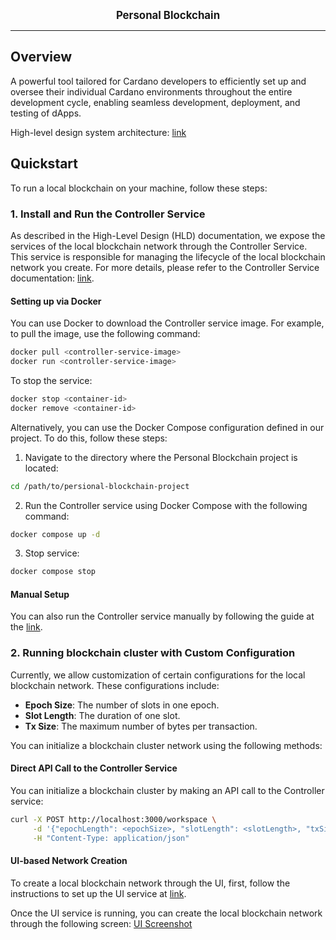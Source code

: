 <p align="center">
  <big><strong>Personal Blockchain</strong></big>
</p>

<hr/>

## Overview
A powerful tool tailored for Cardano developers to efficiently set up and oversee their individual Cardano environments throughout the entire development cycle, enabling seamless development, deployment, and testing of dApps.

High-level design system architecture: [link](https://github.com/catalyst-cardano/personal-blockchain/blob/main/doc/High_level_design_system_architecture.pdf)
## Quickstart
To run a local blockchain on your machine, follow these steps:

### 1. Install and Run the Controller Service

As described in the High-Level Design (HLD) documentation, we expose the services of the local blockchain network through the Controller Service. This service is responsible for managing the lifecycle of the local blockchain network you create. For more details, please refer to the Controller Service documentation: [link](https://github.com/catalyst-cardano/personal-blockchain/blob/main/doc/High_level_design_system_architecture.pdf).

#### Setting up via Docker
You can use Docker to download the Controller service image. For example, to pull the image, use the following command:

```bash
docker pull <controller-service-image>
docker run <controller-service-image>
```
To stop the service:
```bash
docker stop <container-id>
docker remove <container-id>
```

Alternatively, you can use the Docker Compose configuration defined in our project. To do this, follow these steps:

1. Navigate to the directory where the Personal Blockchain project is located:
```bash
cd /path/to/persional-blockchain-project
```
2. Run the Controller service using Docker Compose with the following command:
```bash
docker compose up -d
```
3. Stop service:
```bash
docker compose stop
```

#### Manual Setup
You can also run the Controller service manually by following the guide at the [link](https://github.com/catalyst-cardano/personal-blockchain/blob/main/src/controller/README.md).

### 2. Running blockchain cluster with Custom Configuration
Currently, we allow customization of certain configurations for the local blockchain network. These configurations include:

- **Epoch Size**: The number of slots in one epoch.
- **Slot Length**: The duration of one slot.
- **Tx Size**: The maximum number of bytes per transaction.

You can initialize a blockchain cluster network using the following methods:

#### Direct API Call to the Controller Service

You can initialize a blockchain cluster by making an API call to the Controller service:
```bash
curl -X POST http://localhost:3000/workspace \
     -d '{"epochLength": <epochSize>, "slotLength": <slotLength>, "txSize": <txSize>}' \
     -H "Content-Type: application/json"
```

#### UI-based Network Creation
To create a local blockchain network through the UI, first, follow the instructions to set up the UI service at [link](https://github.com/catalyst-cardano/personal-blockchain/blob/main/src/ui/README.md).

Once the UI service is running, you can create the local blockchain network through the following screen:
[UI Screenshot](https://github.com/catalyst-cardano/personal-blockchain/blob/main/community_evidences/Screenshot-create-workspace.png)